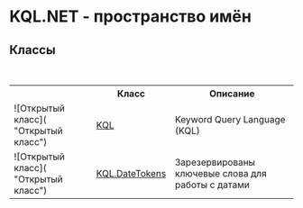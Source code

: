 # KQL.NET - пространство имён

## Классы
&nbsp;<table><tr><th></th><th>Класс</th><th>Описание</th></tr><tr><td>![Открытый класс]( "Открытый класс")</td><td><a href="A04103EA">KQL</a></td><td>
Keyword Query Language (KQL)</td></tr><tr><td>![Открытый класс]( "Открытый класс")</td><td><a href="52D081BA">KQL.DateTokens</a></td><td>
Зарезервированы ключевые слова для работы с датами</td></tr></table>&nbsp;
